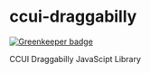 ccui-draggabilly
================

[![Greenkeeper badge](https://badges.greenkeeper.io/taoyuan/ccui-draggabilly.svg)](https://greenkeeper.io/)

CCUI Draggabilly JavaScipt Library
